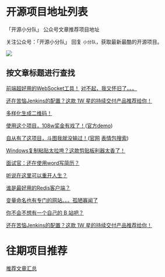 
# 开源项目地址列表

「开源小分队」 公众号文章推荐项目地址

关注公众号：「开源小分队」 回复 `小分队`，获取最新最酷的开源项目。

![](https://gitee.com/sourceteam/blog-source/raw/master/images/logo/202203032101383.jpg)

## 按文章标题进行查找
[前端超好用的WebSocket工具！](https://github.com/joewalnes/reconnecting-websocket)
[对不起，我又怀旧了。。。](https://github.com/jynew/jynew)

[还在苦恼Jenkins的配置？这款 1W 星的持续交付产品推荐给你！](https://github.com/koderover/zadig)

[多样化生成二维码！](https://github.com/x-hw/amazing-qr)

[使用这个项目，108w奖金有戏了！](https://github.com/wb14123/seq2seq-couplet)([官方demo](https://ai.binwang.me/couplet/))

[自从有了这项目，斗图我就没输过！](https://github.com/zhaoolee/ChineseBQB)([官网](https://www.v2fy.com/p/000readme-chinesebqb/) [表情包搜索](https://www.v2fy.com/asset/0i/ChineseBQB/))

[Windows复制粘贴太拉垮？这款剪贴板利器太香了！](https://github.com/hluk/CopyQ)

[面试官：还在使用word写简历？](https://github.com/geekcompany/ResumeSample)

[听说在这里可以重开人生？](https://github.com/VickScarlet/lifeRestart)

[谁是最好用的Redis客户端？](https://github.com/qishibo/AnotherRedisDesktopManager)

[变量命名也有专门的网站。。。孤陋寡闻了](https://github.com/unbug/codelf)

[你不会不想有一个自己的 B 站吧？](https://github.com/lybenson/bilibili-vue)

[还在苦恼Jenkins的配置？这款 1W 星的持续交付产品推荐给你！](https://github.com/koderover/zadig)


# 往期项目推荐

[推荐文章汇总](https://github.com/ourceteams/open-daily)
